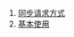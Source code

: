 1. [同步请求方式](https://blog.csdn.net/songzi1228/article/details/90766284)
2. [基本使用](https://www.jianshu.com/p/9aa969dd1b4d)